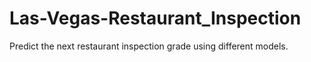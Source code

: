 # Las-Vegas-Restaurant_Inspection
Predict the next restaurant inspection grade using different models.
